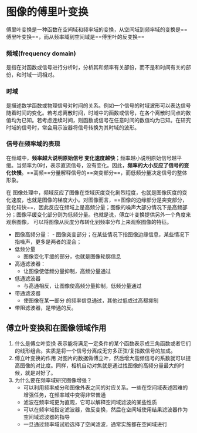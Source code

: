 # 图像的傅里叶变换 

傅里叶变换是一种函数在空间域和频率域的变换，从空间域到频率域的变换是==傅里叶变换==，而从频率域到空间域是==傅里叶的反变换==

### 频域(frequency domain)
是指在对函数或信号进行分析时，分析其和频率有关部份，而不是和时间有关的部份，和时域一词相对。
### 时域
是描述数学函数或物理信号对时间的关系。例如一个信号的时域波形可以表达信号随着时间的变化。若考虑离散时间，时域中的函数或信号，在各个离散时间点的数值均为已知。若考虑连续时间，则函数或信号在任意时间的数值均为已知。在研究时域的信号时，常会用示波器将信号转换为其时域的波形。

### 信号在频率域的表现
在频域中，**频率越大说明原始信号 变化速度越快**；频率越小说明原始信号越平缓。当频率为0时，表示直流信号，没有变化。因此，**频率的大小反应了信号的变化快慢**。==高频==分量解释信号的==突变部分==，而低频分量决定信号的整体形象。

在 图像处理中，频域反应了图像在空域灰度变化剧烈程度，也就是图像灰度的变化速度，也就是图像的梯度大小。对图像而言，==图像的边缘部分是突变部分，变化较快==，因此反应在频域上是高频分量；图像的噪声大部分情况下是高频部分；图像平缓变化部分则为低频分量。也就是说，傅立叶变换提供另外一个角度来观察图像， 可以将图像从灰度分布转化到频率分布上来观察图像的特征。

- 图像高频分量：
      - 图像突变部分；在某些情况下指图像边缘信息，某些情况下指噪声，更多是两者的混合；
- 低频分量
    - 图像变化平缓的部分，也就是图像轮廓信息
- 高通滤波器：
    - 让图像使低频分量抑制，高频分量通过
- 低通滤波器
    - 与高通相反，让图像使高频分量抑制，低频分量通过
- 带通滤波器
    - 使图像在某一部分 的频率信息通过，其他过低或过高都抑制
- 带阻滤波器，是带通的反。


## 傅立叶变换和在图像领域作用
1. 什么是傅立叶变换
    表示能将满足一定条件的某个函数表示成三角函数或者它们的线形组合。实质是将一个信号分离成无穷多正弦/复指数信号的加成。
2. 傅立叶变换的作用
    对图片的数据做傅立叶，然后增大高频信号的系数就可以提高图像的对比度。同样，相机自动对焦就是通过找图像的高频分量最大的时候，就是对好了。
3. 为什么要在频率域研究图像增强？
    - 可以利用频率成分和图像外表之间的对应关系。一些在空间域表述困难的增强任务，在频率域中变得非常普通
    - 滤波在频率域更为直观，它可以解释空间域滤波的某些性质
    - 可以在频率域指定滤波器，做反变换，然后在空间域使用结果滤波器作为空间域滤波器的指导
    - 一旦通过频率域试验选择了空间滤波，通常实施都在空间域进行